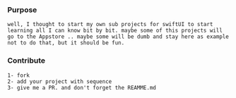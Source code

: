 ### Purpose

    well, I thought to start my own sub projects for swiftUI to start learning all I can know bit by bit. maybe some of this projects will go to the Appstore .. maybe some will be dumb and stay here as example not to do that, but it should be fun. 

### Contribute 
    1- fork
    2- add your project with sequence
    3- give me a PR. and don't forget the REAMME.md
